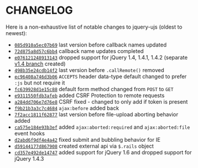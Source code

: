 CHANGELOG
=========

Here is a non-exhaustive list of notable changes to jquery-ujs (oldest
to newest):

- [`085d910a5ec07b69`](https://github.com/rails/jquery-ujs/commit/085d910a5ec07b69f31beabce286141aa26f3005) last version before callback names updated
- [`72d875a8d57c6bb4`](https://github.com/rails/jquery-ujs/commit/72d875a8d57c6bb466170980a5142c66ac74e8f0) callback name updates completed
- [`e076121248913143`](https://github.com/rails/jquery-ujs/commit/e0761212489131437402a92fa8f548a78f685ae2) dropped support for jQuery 1.4, 1.4.1, 1.4.2 (separate [v1.4 branch](https://github.com/rails/jquery-ujs/commits/v1.4) created)
- [`498b35e24cdb14f2`](https://github.com/rails/jquery-ujs/commit/498b35e24cdb14f2d94486e8a1f4a1f661091426) last version before `.callRemote()` removed
- [`ec96408a746d3b06`](https://github.com/rails/jquery-ujs/commit/ec96408a746d3b0692da9249f218a3943fbffc28) `ACCEPTS` header data-type default changed to prefer `:js` but not require it
- [`fc639928d1e15c88`](https://github.com/rails/jquery-ujs/commit/fc639928d1e15c885b85de5b517346db7f963f44) default form method changed from `POST` to `GET`
- [`e9311550fdb3afeb`](https://github.com/rails/jquery-ujs/commit/e9311550fdb3afeb2917bcb1fef39767bf715003) added CSRF Protection to remote requests
- [`a284dd706e7d76e8`](https://github.com/rails/jquery-ujs/commit/a284dd706e7d76e85471ef39ab3efdf07feef374) CSRF fixed - changed to only add if token is present
- [`f9b21b3a3c7c4684`](https://github.com/rails/jquery-ujs/commit/f9b21b3a3c7c46840fed8127a90def26911fad3d) `ajax:before` added back
- [`7f2acc1811f62877`](https://github.com/rails/jquery-ujs/commit/7f2acc1811f62877611e16451530728b5e13dbe7) last version before file-upload aborting behavior added
- [`ca575e184e93b3ef`](https://github.com/rails/jquery-ujs/commit/ca575e184e93b3efe1a858cf598f8a37f0a760cc) added `ajax:aborted:required` and `ajax:aborted:file` event hooks
- [`d2abd6f9df4e4a42`](https://github.com/rails/jquery-ujs/commit/d2abd6f9df4e4a426c17c218b7d5e05004c768d0) fixed submit and bubbling behavior for IE
- [`d59144177d867908`](https://github.com/rails/jquery-ujs/commit/d59144177d86790891fdb99b0e3437312e04fda2) created external api via `$.rails` object
- [`cd357e492de14747`](https://github.com/rails/jquery-ujs/commit/cd357e492de147472a8a2524575acce5d923e640) added support for jQuery 1.6 and dropped support for jQuery 1.4.3
